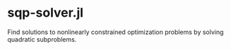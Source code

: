 # sqp-solver.jl
Find solutions to nonlinearly constrained optimization problems by solving quadratic subproblems. 
